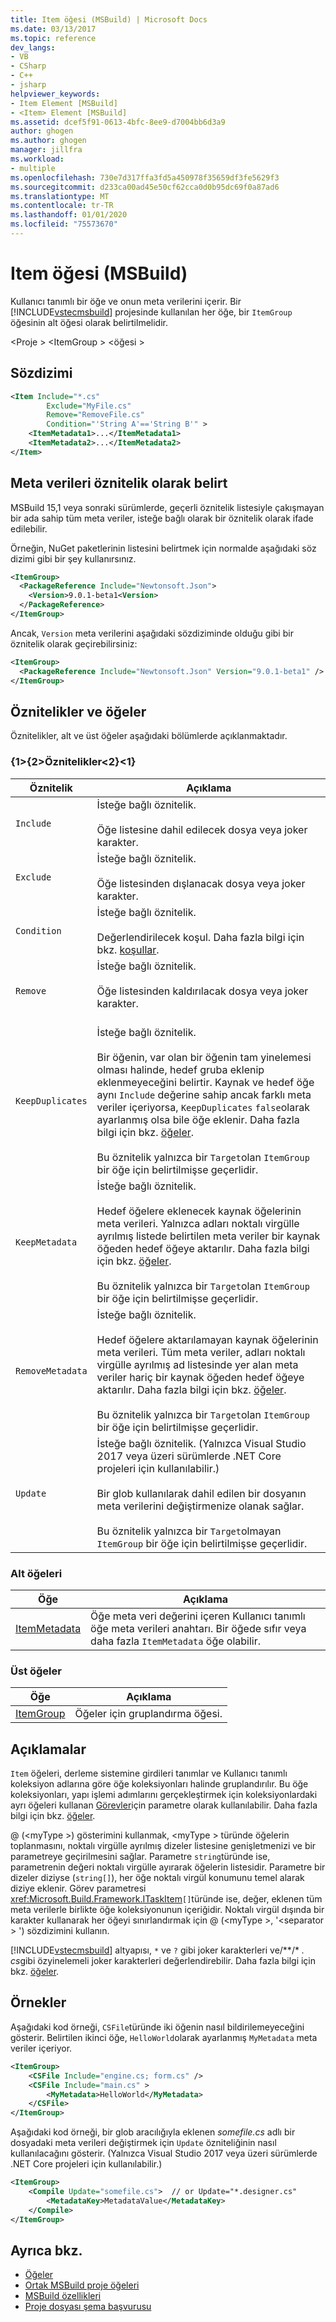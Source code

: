 ```yaml
---
title: Item öğesi (MSBuild) | Microsoft Docs
ms.date: 03/13/2017
ms.topic: reference
dev_langs:
- VB
- CSharp
- C++
- jsharp
helpviewer_keywords:
- Item Element [MSBuild]
- <Item> Element [MSBuild]
ms.assetid: dcef5f91-0613-4bfc-8ee9-d7004bb6d3a9
author: ghogen
ms.author: ghogen
manager: jillfra
ms.workload:
- multiple
ms.openlocfilehash: 730e7d317ffa3fd5a450978f35659df3fe5629f3
ms.sourcegitcommit: d233ca00ad45e50cf62cca0d0b95dc69f0a87ad6
ms.translationtype: MT
ms.contentlocale: tr-TR
ms.lasthandoff: 01/01/2020
ms.locfileid: "75573670"
---
```

# <a name="item-element-msbuild"></a>Item öğesi (MSBuild)
Kullanıcı tanımlı bir öğe ve onun meta verilerini içerir. Bir [!INCLUDE[vstecmsbuild](../extensibility/internals/includes/vstecmsbuild_md.md)] projesinde kullanılan her öğe, bir `ItemGroup` öğesinin alt öğesi olarak belirtilmelidir.

\<Proje > \<ItemGroup > \<öğesi >

## <a name="syntax"></a>Sözdizimi

```xml
<Item Include="*.cs"
        Exclude="MyFile.cs"
        Remove="RemoveFile.cs"
        Condition="'String A'=='String B'" >
    <ItemMetadata1>...</ItemMetadata1>
    <ItemMetadata2>...</ItemMetadata2>
</Item>
```

## <a name="specify-metadata-as-attributes"></a>Meta verileri öznitelik olarak belirt
MSBuild 15,1 veya sonraki sürümlerde, geçerli öznitelik listesiyle çakışmayan bir ada sahip tüm meta veriler, isteğe bağlı olarak bir öznitelik olarak ifade edilebilir.

Örneğin, NuGet paketlerinin listesini belirtmek için normalde aşağıdaki söz dizimi gibi bir şey kullanırsınız.

```xml
<ItemGroup>
  <PackageReference Include="Newtonsoft.Json">
    <Version>9.0.1-beta1<Version>
  </PackageReference>
</ItemGroup>
```

Ancak, `Version` meta verilerini aşağıdaki sözdiziminde olduğu gibi bir öznitelik olarak geçirebilirsiniz:

```xml
<ItemGroup>
  <PackageReference Include="Newtonsoft.Json" Version="9.0.1-beta1" />
</ItemGroup>
```

## <a name="attributes-and-elements"></a>Öznitelikler ve öğeler
 Öznitelikler, alt ve üst öğeler aşağıdaki bölümlerde açıklanmaktadır.

### <a name="attributes"></a>{1&gt;{2&gt;Öznitelikler&lt;2}&lt;1}

|Öznitelik|Açıklama|
|---------------|-----------------|
|`Include`|İsteğe bağlı öznitelik.<br /><br /> Öğe listesine dahil edilecek dosya veya joker karakter.|
|`Exclude`|İsteğe bağlı öznitelik.<br /><br /> Öğe listesinden dışlanacak dosya veya joker karakter.|
|`Condition`|İsteğe bağlı öznitelik.<br /><br /> Değerlendirilecek koşul. Daha fazla bilgi için bkz. [koşullar](../msbuild/msbuild-conditions.md).|
|`Remove`|İsteğe bağlı öznitelik.<br /><br /> Öğe listesinden kaldırılacak dosya veya joker karakter.<br /><br />|
|`KeepDuplicates`|İsteğe bağlı öznitelik.<br /><br /> Bir öğenin, var olan bir öğenin tam yinelemesi olması halinde, hedef gruba eklenip eklenmeyeceğini belirtir. Kaynak ve hedef öğe aynı `Include` değerine sahip ancak farklı meta veriler içeriyorsa, `KeepDuplicates` `false`olarak ayarlanmış olsa bile öğe eklenir. Daha fazla bilgi için bkz. [öğeler](../msbuild/msbuild-items.md).<br /><br /> Bu öznitelik yalnızca bir `Target`olan `ItemGroup` bir öğe için belirtilmişse geçerlidir.|
|`KeepMetadata`|İsteğe bağlı öznitelik.<br /><br /> Hedef öğelere eklenecek kaynak öğelerinin meta verileri. Yalnızca adları noktalı virgülle ayrılmış listede belirtilen meta veriler bir kaynak öğeden hedef öğeye aktarılır. Daha fazla bilgi için bkz. [öğeler](../msbuild/msbuild-items.md).<br /><br /> Bu öznitelik yalnızca bir `Target`olan `ItemGroup` bir öğe için belirtilmişse geçerlidir.|
|`RemoveMetadata`|İsteğe bağlı öznitelik.<br /><br /> Hedef öğelere aktarılamayan kaynak öğelerinin meta verileri. Tüm meta veriler, adları noktalı virgülle ayrılmış ad listesinde yer alan meta veriler hariç bir kaynak öğeden hedef öğeye aktarılır. Daha fazla bilgi için bkz. [öğeler](../msbuild/msbuild-items.md).<br /><br /> Bu öznitelik yalnızca bir `Target`olan `ItemGroup` bir öğe için belirtilmişse geçerlidir.|
|`Update`|İsteğe bağlı öznitelik. (Yalnızca Visual Studio 2017 veya üzeri sürümlerde .NET Core projeleri için kullanılabilir.)<br /><br /> Bir glob kullanılarak dahil edilen bir dosyanın meta verilerini değiştirmenize olanak sağlar.<br /><br /> Bu öznitelik yalnızca bir `Target`olmayan `ItemGroup` bir öğe için belirtilmişse geçerlidir.|

### <a name="child-elements"></a>Alt öğeleri

|Öğe|Açıklama|
|-------------|-----------------|
|[ItemMetadata](../msbuild/itemmetadata-element-msbuild.md)|Öğe meta veri değerini içeren Kullanıcı tanımlı öğe meta verileri anahtarı. Bir öğede sıfır veya daha fazla `ItemMetadata` öğe olabilir.|

### <a name="parent-elements"></a>Üst öğeler

|Öğe|Açıklama|
|-------------|-----------------|
|[ItemGroup](../msbuild/itemgroup-element-msbuild.md)|Öğeler için gruplandırma öğesi.|

## <a name="remarks"></a>Açıklamalar
`Item` öğeleri, derleme sistemine girdileri tanımlar ve Kullanıcı tanımlı koleksiyon adlarına göre öğe koleksiyonları halinde gruplandırılır. Bu öğe koleksiyonları, yapı işlemi adımlarını gerçekleştirmek için koleksiyonlardaki ayrı öğeleri kullanan [Görevler](../msbuild/msbuild-tasks.md)için parametre olarak kullanılabilir. Daha fazla bilgi için bkz. [öğeler](../msbuild/msbuild-items.md).

@ (\<myType >) gösterimini kullanmak, \<myType > türünde öğelerin toplanmasını, noktalı virgülle ayrılmış dizeler listesine genişletmenizi ve bir parametreye geçirilmesini sağlar. Parametre `string`türünde ise, parametrenin değeri noktalı virgülle ayırarak öğelerin listesidir. Parametre bir dizeler diziyse (`string[]`), her öğe noktalı virgül konumunu temel alarak diziye eklenir. Görev parametresi <xref:Microsoft.Build.Framework.ITaskItem>`[]`türünde ise, değer, eklenen tüm meta verilerle birlikte öğe koleksiyonunun içeriğidir. Noktalı virgül dışında bir karakter kullanarak her öğeyi sınırlandırmak için @ (\<myType >, '\<separator > ') sözdizimini kullanın.

[!INCLUDE[vstecmsbuild](../extensibility/internals/includes/vstecmsbuild_md.md)] altyapısı, `*` ve `?` gibi joker karakterleri ve/\*\*/\* *. cs*gibi özyinelemeli joker karakterleri değerlendirebilir. Daha fazla bilgi için bkz. [öğeler](../msbuild/msbuild-items.md).

## <a name="examples"></a>Örnekler
Aşağıdaki kod örneği, `CSFile`türünde iki öğenin nasıl bildirilemeyeceğini gösterir. Belirtilen ikinci öğe, `HelloWorld`olarak ayarlanmış `MyMetadata` meta veriler içeriyor.

```xml
<ItemGroup>
    <CSFile Include="engine.cs; form.cs" />
    <CSFile Include="main.cs" >
        <MyMetadata>HelloWorld</MyMetadata>
    </CSFile>
</ItemGroup>
```

Aşağıdaki kod örneği, bir glob aracılığıyla eklenen *somefile.cs* adlı bir dosyadaki meta verileri değiştirmek için `Update` özniteliğinin nasıl kullanılacağını gösterir. (Yalnızca Visual Studio 2017 veya üzeri sürümlerde .NET Core projeleri için kullanılabilir.)

```xml
<ItemGroup>
    <Compile Update="somefile.cs">  // or Update="*.designer.cs"
        <MetadataKey>MetadataValue</MetadataKey>
    </Compile>
</ItemGroup>
```

## <a name="see-also"></a>Ayrıca bkz.
- [Öğeler](../msbuild/msbuild-items.md)
- [Ortak MSBuild proje öğeleri](../msbuild/common-msbuild-project-items.md)
- [MSBuild özellikleri](../msbuild/msbuild-properties.md)
- [Proje dosyası şema başvurusu](../msbuild/msbuild-project-file-schema-reference.md)
